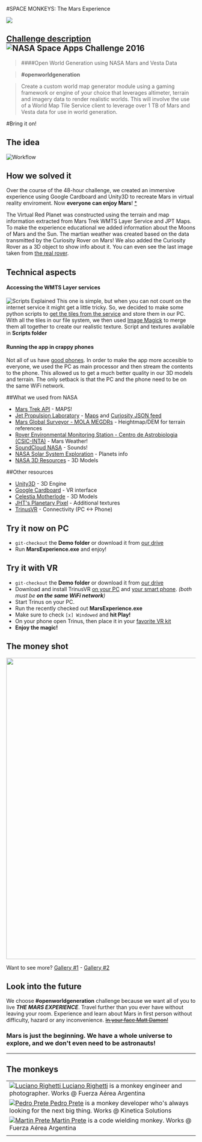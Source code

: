 #SPACE MONKEYS: The Mars Experience 

<img src="http://i.imgur.com/1d71AMV.png" />

## [Challenge description](https://2016.spaceappschallenge.org/challenges/solar-system/open-world-generation-using-nasa-mars-and-vesta-data) ![NASA Space Apps Challenge 2016](http://i.imgur.com/0xwKStM.png)

> ####Open World Generation using NASA Mars and Vesta Data

> **#openworldgeneration**

> Create a custom world map generator module using a gaming framework or engine of your choice that leverages altimeter, terrain and imagery data to render realistic worlds.  This will involve the use of a World Map Tile Service client to leverage over 1 TB of Mars and Vesta data for use in world generation.

#Bring it on!

## The idea

![Workflow](http://i.imgur.com/TWVXP8Z.png "Workflow")

## How we solved it

Over the course of the 48-hour challenge, we created an immersive experience using Google Cardboard and Unity3D to recreate Mars in virtual reality enviroment. Now **everyone can enjoy Mars**! [*](http://i.imgur.com/BT9tNyH.jpg)

The Virtual Red Planet was constructed using the terrain and map information extracted from Mars Trek WMTS Layer Service and JPT Maps. To make the experience educational we added information about the Moons of Mars and the Sun. The martian weather was created based on the data transmitted by the Curiosity Rover on Mars! We also added the Curiosity Rover as a 3D object to show info about it. You can even see the last image taken from [the real rover](http://i.imgur.com/SF302fs.jpg).

## Technical aspects

#### Accessing the WMTS Layer services

![Scripts Explained](http://i.imgur.com/BEdy1Qt.png)
This one is simple, but when you can not count on the internet service it might get a little tricky. So, we decided to make some python scripts to [get the tiles from the service](https://i.imgflip.com/139xde.jpg) and store them in our PC. With all the tiles in our file system, we then used [Image Magick](https://www.imagemagick.org/) to merge them all together to create our realistic texture. Script and textures available in **Scripts folder**

#### Running the app in crappy phones

Not all of us have [good phones](http://i.imgur.com/KGNwFN9.jpg). In order to make the app more accesible to everyone, we used the PC as main processor and then stream the contents to the phone. This allowed us to get a much better quality in our 3D models and terrain. The only setback is that the PC and the phone need to be on the same WiFi network.

##What we used from NASA

- [Mars Trek API](https://api.nasa.gov/mars-wmts/catalog/) - MAPS!
- [Jet Propulsion Laboratory](http://jpl.nasa.gov/) - [Maps](http://maps.jpl.nasa.gov/) and [Curiosity JSON feed](http://mars.jpl.nasa.gov/msl-raw-images/image/image_manifest.json)
- [Mars Global Surveyor - MOLA MEGDRs](http://pds-geosciences.wustl.edu/missions/mgs/megdr.html) - Heightmap/DEM for terrain references
- [Rover Environmental Monitoring Station - Centro de Astrobiologia (CSIC-INTA)](http://marsweather.ingenology.com/) - Mars Weather!
- [SoundCloud NASA](https://soundcloud.com/nasa) - Sounds!
- [NASA Solar System Exploration](https://solarsystem.nasa.gov/) - Planets info
- [NASA 3D Resources](http://nasa3d.arc.nasa.gov/) - 3D Models

##Other resources

- [Unity3D](https://unity3d.com/) - 3D Engine
- [Google Cardboard](https://www.google.com/get/cardboard/) - VR interface
- [Celestia Motherlode](http://www.celestiamotherlode.net/catalog/marsmoons.php) - 3D Models
- [JHT's Planetary Pixel](http://planetpixelemporium.com/mars.html) - Additional textures
- [TrinusVR](http://trinusvr.com/) - Connectivity (PC <-> Phone)


## Try it now on PC
 - `git-checkout` the **Demo folder** or download it from [our drive](https://drive.google.com/drive/u/0/folders/0B6HqfNqiajKVRVkzN1Y0SFhISXc)
 - Run **MarsExperience.exe** and enjoy!

## Try it with VR
 - `git-checkout` the **Demo folder** or download it from [our drive](https://drive.google.com/drive/u/0/folders/0B6HqfNqiajKVRVkzN1Y0SFhISXc)
 - Download and install TrinusVR [on your PC](http://trinusvr.com/) and [your smart phone](https://play.google.com/store/apps/details?id=com.loxai.trinus.test&hl=es_419). _(both must be **on the same WiFi network**)_
 - Start Trinus on your PC.
 - Run the recently checked out **MarsExperience.exe**
 - Make sure to check `[x] Windowed` and **hit Play!**
 - On your phone open Trinus, then place it in your [favorite VR kit](https://www.google.com/get/cardboard/)
 - **Enjoy the magic!**

## The money shot

<img src="http://i.imgur.com/F4MwGhs.jpg" width="800" />

Want to see more? [Gallery #1](http://imgur.com/a/euFz9) - [Gallery #2](http://imgur.com/a/B9t2J)

## Look into the future 

We choose **#openworldgeneration** challenge because we want all of you to live ***THE MARS EXPERIENCE***. Travel further than you ever have without leaving your room. Experience and learn about Mars in first person without difficulty, hazard or any inconvenience. ~~[In your face Matt Damon!](http://i.imgur.com/4zw8u9M.jpg)~~

### Mars is just the beginning. We have a whole universe to explore, and we don't even need to be astronauts!

___

## The monkeys

|   |
|---|
| <a href="mailto:lucianorighetti@gmail.com">![Luciano Righetti](http://i.imgur.com/Sowv9wH.png "Luciano") Luciano Righetti</a> is a monkey engineer and photographer. Works @ Fuerza Aérea Argentina |
| <a href="mailto:pmprete@gmail.com">![Pedro Prete](http://i.imgur.com/Sowv9wH.png "Pedro") Pedro Prete</a> is a monkey developer who's always looking for the next big thing. Works @ Kinetica Solutions |
| <a href="mailto:martinprete@gmail.com">![Martin Prete](http://i.imgur.com/Sowv9wH.png "Martin") Martin Prete</a> is a code wielding monkey. Works @ Fuerza Aérea Argentina |
|   |
